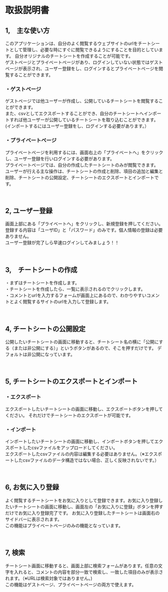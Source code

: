 <h1>取扱説明書</h1>

<h2>1,　主な使い方</h2>
<p>
このアプリケーションは、自分のよく閲覧するウェブサイトのurlをチートシートとして管理し、必要な時にすぐに閲覧できるようにすることを目的としています。
自分オリジナルのチートシートを作成することが可能です。
<br>
ゲストページとプライベートページがあり、ログインしていない状態ではゲストページが表示され、ユーザー登録をし、ログインするとプライベートページを閲覧することができます。
</p>

<h3>・ゲストページ</h3>
<p>
ゲストページでは他ユーザーが作成し、公開しているチートシートを閲覧することができます。
<br>
また、csvとしてエクスポートすることができ、自分のチートシートへインポートすれば他ユーザーが公開しているチートシートを取り込むことができます。(インポートするにはユーザー登録をし、ログインする必要があります。）
</p>

<h3>・プライベートページ</h3>
<p>
プライベートページを利用するには、画面右上の「プライベートへ」をクリックし、ユーザー登録を行いログインする必要があります。
<br>
プライベートページでは、自分の作成したチートシートのみが閲覧できます。
ユーザーが行える主な操作は、チートシートの作成と削除、項目の追加と編集と削除、チートシートの公開設定、チートシートのエクスポートとインポートです。
</p>

<br>



<h2>2, ユーザー登録</h2>
<p>
画面上部にある「プライベートへ」をクリックし、新規登録を押してください。登録する内容は「ユーザID」と「パスワード」のみです。個人情報の登録は必要ありません。
<br>
ユーザー登録が完了しら早速ログインしてみましょう！！
</p>

<br>



<h2>3,　チートシートの作成</h2>
<p>
・まずはチートシートを作成します。
<br>
・チートシートを作成したら、一覧に表示されるのでクリックします。
<br>
・コメントとurlを入力するフォームが画面上にあるので、わかりやすいコメントとよく閲覧するサイトのurlを入力して登録します。
</p>

<br>



<h2>4, チートシートの公開設定</h2>
<p>
公開したいチートシートの画面に移動すると、チートシート名の横に「公開にする（または非公開にする）」というボタンがあるので、そこを押すだけです。
デフォルトは非公開になっています。
</p>

<br>




<h2>5, チートシートのエクスポートとインポート</h2>
<h3>・エクスポート</h3>
<p>
エクスポートしたいチートシートの画面に移動し、エクスポートボタンを押してください。
それだけでチートシートのエクスポートが可能です。
</p>
<h3>・インポート</h3>
<p>
インポートしたいチートシートの画面に移動し、インポートボタンを押してエクスポートしたcsvファイルをアップロードしてください。
<br>
エクスポートしたcsvファイルの内容は編集する必要はありません。（※エクスポートしたcsvファイルのデータ構造ではない場合、正しく反映されないです。）
</p>


<br>




<h2>6, お気に入り登録</h2>
<p>
よく閲覧するチートシートをお気に入りとして登録できます。お気に入り登録したいチートシートの画面に移動し、画面左の「お気に入りに登録」ボタンを押すだけでお気に入り登録完了です。
お気に入り登録したチートシートは画面右のサイドバーに表示されます。
<br>
この機能はプライベートページのみの機能となっています。
</p>


<br>





<h2>7, 検索</h2>
<p>
チートシート画面に移動すると、画面上部に検索フォームがあります。任意の文字を入れると、コメントの内容を部分一致で検索し、一致した項目のみが表示されます。（※URLは検索対象ではありません。)
<br>
この機能はゲストページ、プライベートページの両方で使えます。
</p>




